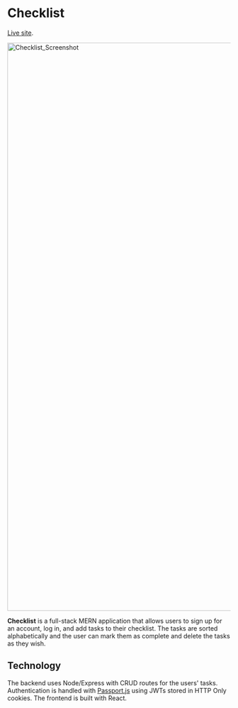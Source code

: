 # Checklist

[Live site](https://checklist-view.onrender.com/).

<img width="1280" alt="Checklist_Screenshot" src="https://user-images.githubusercontent.com/67711077/162473157-f909c884-37d5-4f41-b33d-9d22c9ae4018.png">

**Checklist** is a full-stack MERN application that allows users to sign up for an account, log in, and add tasks to their checklist. The tasks are sorted alphabetically and the user can mark them as complete and delete the tasks as they wish.

## Technology

The backend uses Node/Express with CRUD routes for the users' tasks. Authentication is handled with [Passport.js](https://www.passportjs.org/) using JWTs stored in HTTP Only cookies. The frontend is built with React.
